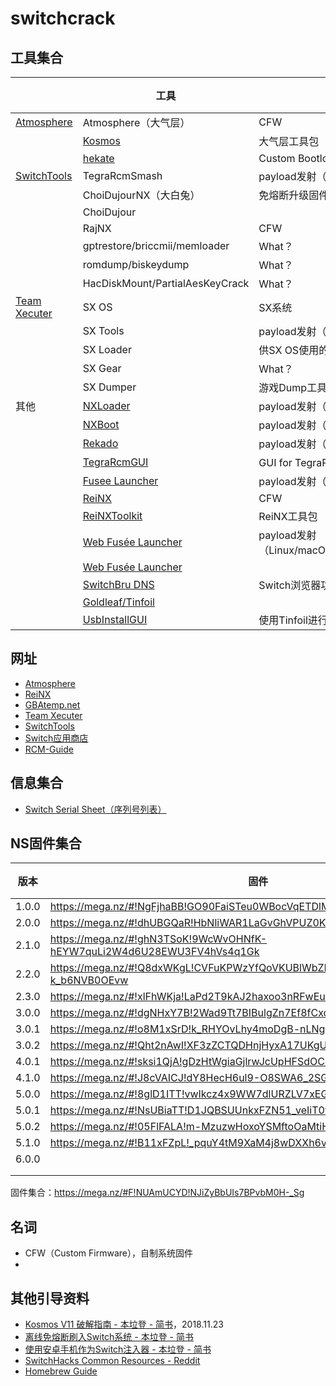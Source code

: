 # switchcrack

## 工具集合

||工具|用途|说明|
|---|---|---|---|
|[Atmosphere](https://github.com/Atmosphere-NX/Atmosphere)|Atmosphere（大气层）|CFW||
||[Kosmos](https://github.com/AtlasNX/Kosmos)|大气层工具包||
||[hekate](https://github.com/CTCaer/hekate)|Custom Bootloader||
|[SwitchTools][switchtools]|TegraRcmSmash|payload发射（Windows）||
||ChoiDujourNX（大白兔）|免熔断升级固件||
||ChoiDujour|||
||RajNX|CFW||
||gptrestore/briccmii/memloader|What？||
||romdump/biskeydump|What？||
||HacDiskMount/PartialAesKeyCrack|What？||
|[Team Xecuter][xecuter]|SX OS|SX系统||
||SX Tools|payload发射（Android）||
||SX Loader|供SX OS使用的payload||
||SX Gear|What？||
||SX Dumper|游戏Dump工具|
|其他|[NXLoader](https://github.com/DavidBuchanan314/NXLoader)|payload发射（Android）||
||[NXBoot](https://mologie.github.io/nxboot/)|payload发射（iOS/macOS）||
||[Rekado](https://github.com/MenosGrante/Rekado)|payload发射（Android）||
||[TegraRcmGUI](https://github.com/eliboa/TegraRcmGUI)|GUI for TegraRcmSmash（Windows）||
||[Fusee Launcher](https://github.com/Cease-and-DeSwitch/fusee-launcher)|payload发射（Linux）||
||[ReiNX](https://reinx.guide)|CFW||
||[ReiNXToolkit](https://github.com/Reisyukaku/ReiNXToolkit)|ReiNX工具包||
||[Web Fusée Launcher](https://switch.exploit.fortheusers.org/)|payload发射（Linux/macOS/Android/Chromebook）||
||[Web Fusée Launcher](https://fusee-gelee.firebaseapp.com/)|||
||[SwitchBru DNS](https://switchbru.com/dns/)|Switch浏览器功能||
||[Goldleaf/Tinfoil](https://github.com/XorTroll/Goldleaf)|||
||[UsbInstallGUI](https://github.com/ln93/switch_USB_Install_GUI_QT)|使用Tinfoil进行USB安装NSP||

## 网址

* [Atmosphere](https://github.com/Atmosphere-NX/Atmosphere)
* [ReiNX](https://reinx.guide/)
* [GBAtemp.net](https://gbatemp.net/)
* [Team Xecuter][xecuter]
* [SwitchTools][switchtools]
* [Switch应用商店](https://switchbru.com/appstore/#/)
* [RCM-Guide](https://xghostboyx.github.io/RCM-Guide/)

## 信息集合

* [Switch Serial Sheet（序列号列表）](https://docs.google.com/spreadsheets/d/1ifBIsbTeTpk-bL1Ul9Z9ORPVX3BNH2pHlGW1Z0g8nvM/edit#gid=0)

## NS固件集合
|版本|固件|时间|熔断|
|---|---|---|---|
|1.0.0|https://mega.nz/#!NgFjhaBB!GO90FaiSTeu0WBocVqETDlMk-GnfoZzyPEYNiaD3Bxc||1|
|2.0.0|https://mega.nz/#!dhUBGQaR!HbNliWAR1LaGvGhVPUZ0KCMzTtUbm5kgirv4g-NPsO0||2|
|2.1.0|https://mega.nz/#!ghN3TSoK!9WcWvOHNfK-hEYW7quLi2W4d6U28EWU3FV4hVs4q1Gk||2|
|2.2.0|https://mega.nz/#!Q8dxWKgL!CVFuKPWzYfQoVKUBlWbZICd5mSEh1_-k_b6NVB0OEvw||2|
|2.3.0|https://mega.nz/#!xlFhWKja!LaPd2T9kAJ2haxoo3nRFwEuPk1naq3wYXV7nAVMVc6o||2|
|3.0.0|https://mega.nz/#!dgNHxY7B!2Wad9Tt7BIBulgZn7Ef8fCxcq1Qf3Xe0zA6-RS0LV0g||3|
|3.0.1|https://mega.nz/#!o8M1xSrD!k_RHYOvLhy4moDgB-nLNgaRyX1mQ5bGoZXuy3ts-leA||4|
|3.0.2|https://mega.nz/#!Qht2nAwI!XF3zZCTQDHnjHyxA17UKgUiztU0ui-HgWes4Jj0h0KA||4|
|4.0.1|https://mega.nz/#!sksi1QjA!gDzHtWgiaGjlrwJcUpHFSdOCH57BLIg9eM3SvHQgyeI||5|
|4.1.0|https://mega.nz/#!J8cVAICJ!dY8HecH6ul9-O8SWA6_2SGf_B4xRZzXzcRkhPTWDaZg||5|
|5.0.0|https://mega.nz/#!8glD1ITT!vwIkcz4x9WW7dlURZLV7xEGjK7aawt-kjRhBEP9Ydlk||6|
|5.0.1|https://mega.nz/#!NsUBiaTT!D1JQBSUUnkxFZN51_veIiT0f9wJaC4x1mIpFGcH-PIk||6|
|5.0.2|https://mega.nz/#!05FlFALA!m-MzuzwHoxoYSMftoOaMtiHY2S2s67OjTMpYyzzewxk||6|
|5.1.0|https://mega.nz/#!B11xFZpL!_pquY4tM9XaM4j8wDXXh6vCT5MUirgSNNw1SDP3wbNE||6|
|6.0.0|||7|
|||||
|||||

固件集合：https://mega.nz/#F!NUAmUCYD!NJiZyBbUIs7BPvbM0H-_Sg

## 名词

* CFW（Custom Firmware），自制系统固件
* 


## 其他引导资料

* [Kosmos V11 破解指南 - 本垃登 - 简书](https://www.jianshu.com/p/8b0888f00866)，2018.11.23
* [离线免熔断刷入Switch系统 - 本垃登 - 简书](https://www.jianshu.com/p/ca16eef7527c)
* [使用安卓手机作为Switch注入器 - 本垃登 - 简书](https://www.jianshu.com/p/0d865d92c7b0)
* [SwitchHacks Common Resources - Reddit](https://www.reddit.com/r/SwitchHacks/comments/7sp9dc/common_resources_looking_for_something_start_here/)
* [Homebrew Guide](https://guide.sdsetup.com/)

[xecuter]: https://sx.xecuter.com/
[switchtools]: https://switchtools.sshnuke.net/
